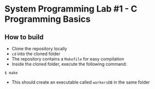 # System Programming Lab #1 - C Programming Basics

## How to build

- Clone the repository locally
- `cd` into the cloned folder
- The repository contains a `Makefile` for easy compilation
- Inside the cloned folder, execute the following command:
```bash
$ make
```

- This should create an executable called `workersDB` in the same folder